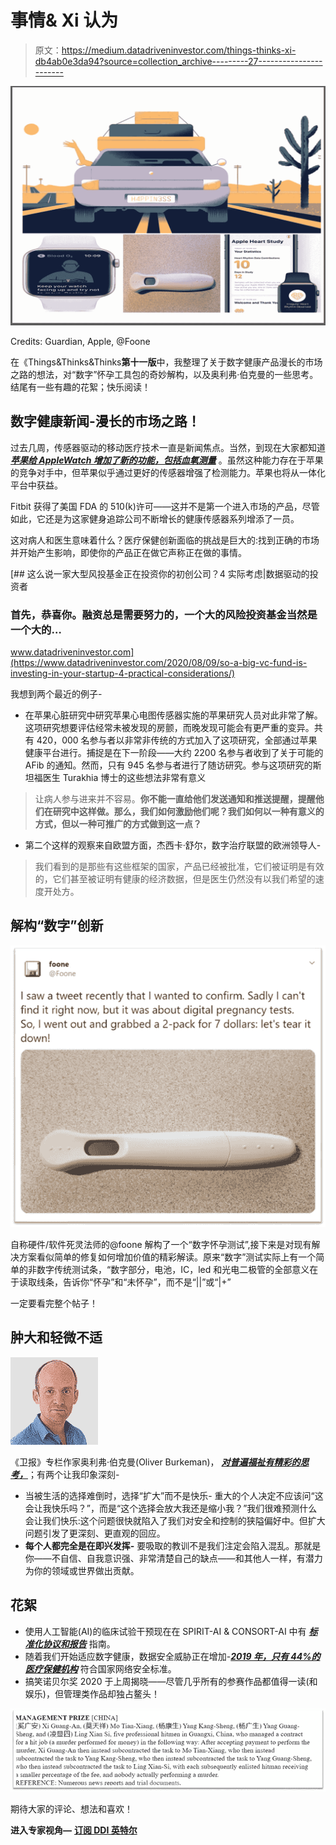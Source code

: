 # 事情& Xi 认为

> 原文：<https://medium.datadriveninvestor.com/things-thinks-xi-db4ab0e3da94?source=collection_archive---------27----------------------->

![](img/29c6b2a5c7448969836f99cc82f0d31f.png)

Credits: Guardian, Apple, @Foone

在《Things&Thinks&Thinks**第十一版**中，我整理了关于数字健康产品漫长的市场之路的想法，对“数字”怀孕工具包的奇妙解构，以及奥利弗·伯克曼的一些思考。结尾有一些有趣的花絮；快乐阅读！

## 数字健康新闻-漫长的市场之路！

过去几周，传感器驱动的移动医疗技术一直是新闻焦点。当然，到现在大家都知道 [***苹果给 AppleWatch 增加了新的功能，包括血氧测量***](https://support.apple.com/en-us/HT211027) 。虽然这种能力存在于苹果的竞争对手中，但苹果似乎通过更好的传感器增强了检测能力。苹果也将从一体化平台中获益。

Fitbit 获得了美国 FDA 的 510(k)许可——这并不是第一个进入市场的产品，尽管如此，它还是为这家健身追踪公司不断增长的健康传感器系列增添了一员。

这对病人和医生意味着什么？医疗保健创新面临的挑战是巨大的:找到正确的市场并开始产生影响，即使你的产品正在做它声称正在做的事情。

[](https://www.datadriveninvestor.com/2020/08/09/so-a-big-vc-fund-is-investing-in-your-startup-4-practical-considerations/) [## 这么说一家大型风投基金正在投资你的初创公司？4 实际考虑|数据驱动的投资者

### 首先，恭喜你。融资总是需要努力的，一个大的风险投资基金当然是一个大的…

www.datadriveninvestor.com](https://www.datadriveninvestor.com/2020/08/09/so-a-big-vc-fund-is-investing-in-your-startup-4-practical-considerations/) 

我想到两个最近的例子-

*   在苹果心脏研究中研究苹果心电图传感器实施的苹果研究人员对此非常了解。这项研究想要评估经常未被发现的房颤，而晚发现可能会有更严重的变异。共有 420，000 名参与者以非常非传统的方式加入了这项研究，全部通过苹果健康平台进行。捕捉是在下一阶段——大约 2200 名参与者收到了关于可能的 AFib 的通知。然而，只有 945 名参与者进行了随访研究。参与这项研究的斯坦福医生 Turakhia 博士的这些想法非常有意义

> 让病人参与进来并不容易。**你不能一直给他们发送通知和推送提醒，提醒他们在研究中这样做。那么，我们如何激励他们呢？我们如何以一种有意义的方式，但以一种可推广的方式做到这一点？**

*   第二个这样的观察来自欧盟方面，杰西卡·舒尔，数字治疗联盟的欧洲领导人-

> 我们看到的是那些有这些框架的国家，产品已经被批准，它们被证明是有效的，它们甚至被证明有健康的经济数据，但是医生仍然没有以我们希望的速度开处方。

## 解构“数字”创新

![](img/697173aad84882864d51ef31690b2a48.png)

自称硬件/软件死灵法师的@foone 解构了一个“数字怀孕测试”,接下来是对现有解决方案看似简单的修复如何增加价值的精彩解读。原来“数字”测试实际上有一个简单的非数字传统测试条，“数字部分，电池，IC，led 和光电二极管的全部意义在于读取线条，告诉你“怀孕”和“未怀孕”，而不是“||”或“|+”

一定要看完整个帖子！

## 肿大和轻微不适

![](img/175b1b4d62a745da6a15c201a99d505d.png)

《卫报》专栏作家奥利弗·伯克曼(Oliver Burkeman)， [***对普遍福祉有精彩的思考，***](https://www.theguardian.com/lifeandstyle/2020/sep/04/oliver-burkemans-last-column-the-eight-secrets-to-a-fairly-fulfilled-life)；有两个让我印象深刻-

*   当被生活的选择难倒时，选择“扩大”而不是快乐- 重大的个人决定不应该问“这会让我快乐吗？”，而是“这个选择会放大我还是缩小我？”我们很难预测什么会让我们快乐:这个问题很快就陷入了我们对安全和控制的狭隘偏好中。但扩大问题引发了更深刻、更直观的回应。
*   **每个人都完全是在即兴发挥-** 要吸取的教训不是我们注定会陷入混乱。那就是你——不自信、自我意识强、非常清楚自己的缺点——和其他人一样，有潜力为你的领域或世界做出贡献。

## 花絮

*   使用人工智能(AI)的临床试验干预现在在 SPIRIT-AI & CONSORT-AI 中有 [***标准化协议和报告***](https://www.clinical-trials.ai/) 指南。
*   随着我们开始适应数字健康，数据安全威胁正在增加-[***2019 年，只有 44%的医疗保健机构***](https://www.healthcaredive.com/news/CynergisTek-healthcare-cybersecurity-compliance-2019/585442/) 符合国家网络安全标准。
*   搞笑诺贝尔奖 2020 于上周揭晓——尽管几乎所有的参赛作品都值得一读(和娱乐)，但管理类作品却独占鳌头！

![](img/3ba1bd97d74c0345168f411b77d794f3.png)

期待大家的评论、想法和喜欢！

**进入专家视角—** [**订阅 DDI 英特尔**](https://datadriveninvestor.com/ddi-intel)